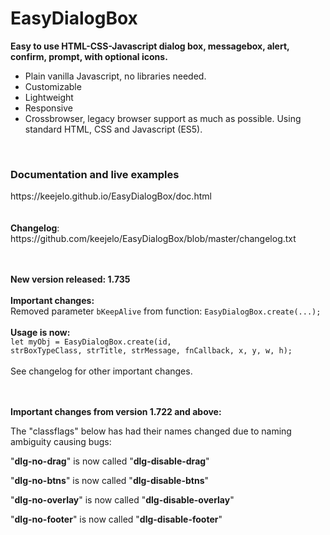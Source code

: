 # EasyDialogBox
<b>Easy to use HTML-CSS-Javascript dialog box, messagebox, alert, confirm, prompt, with optional icons.</b>

- Plain vanilla Javascript, no libraries needed.
- Customizable
- Lightweight 
- Responsive
- Crossbrowser, legacy browser support as much as possible. Using standard HTML, CSS and Javascript (ES5).

<br />
<h3>Documentation and live examples</h3>
https://keejelo.github.io/EasyDialogBox/doc.html
<br /><br /><br />
<b>Changelog</b>:<br />
https://github.com/keejelo/EasyDialogBox/blob/master/changelog.txt


<br /><br />
<b>New version released: 1.735</b>
<br /><br />
<b>Important changes:</b>
<br />
Removed parameter <code>bKeepAlive</code> from function: <code>EasyDialogBox.create(...);</code>
<br /><br />
<b>Usage is now:</b>
<br />
<code>let myObj = EasyDialogBox.create(id, strBoxTypeClass, strTitle, strMessage, fnCallback, x, y, w, h);</code>
<br />
<br />
See changelog for other important changes.
<br />
<br />
<br />

<b>Important changes from version 1.722 and above:</b>

The "classflags" below has had their names changed due to naming ambiguity causing bugs:

"<b>dlg-no-drag</b>" is now called "<b>dlg-disable-drag</b>"

"<b>dlg-no-btns</b>" is now called "<b>dlg-disable-btns</b>"

"<b>dlg-no-overlay</b>" is now called "<b>dlg-disable-overlay</b>"

"<b>dlg-no-footer</b>" is now called "<b>dlg-disable-footer</b>"

